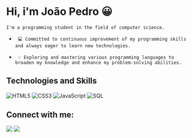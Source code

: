 # Hi, i'm João Pedro 😀


  `I'm a programming student in the field of computer science.`

- ` 💻 Committed to continuous improvement of my programming skills and always eager to learn new technologies.`

- ` 💡 Exploring and mastering various programming languages to broaden my knowledge and enhance my problem-solving abilities.`


## Technologies and Skills

<div style="display: inline_block">
  <img align="center" alt="HTML5" src="https://img.shields.io/badge/HTML5-E34F26?style=for-the-badge&logo=html5&logoColor=white" />
  <img align="center" alt="CSS3" src="https://img.shields.io/badge/CSS3-1572B6?style=for-the-badge&logo=css3&logoColor=white" />
  <img align="center" alt="JavaScript" src="https://img.shields.io/badge/JavaScript-F7DF1E?style=for-the-badge&logo=javascript&logoColor=black" />
  <img align="center" alt="SQL" src="https://img.shields.io/badge/SQL-4479A1?style=for-the-badge&logo=sql&logoColor=white"/>
</div>
  
 
  
## Connect with me:

<div>
  <a href="https://www.instagram.com/jpestevao_/" target="_blank"><img src="https://img.shields.io/badge/-Instagram-%23E4405F?style=for-the-badge&logo=instagram&logoColor=white" target="_blank"></a>
  <a href="https://www.linkedin.com/in/joaopedrobr/" target="_blank"><img src="https://img.shields.io/badge/-LinkedIn-%230077B5?style=for-the-badge&logo=linkedin&logoColor=white" target="_blank"></a> 
</div>

